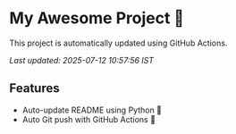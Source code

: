 # My Awesome Project 🚀

This project is automatically updated using GitHub Actions.

_Last updated: 2025-07-12 10:57:56 IST_

## Features
- Auto-update README using Python 🐍
- Auto Git push with GitHub Actions 🤖
